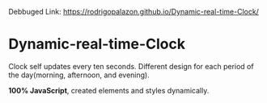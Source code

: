 Debbuged Link: https://rodrigopalazon.github.io/Dynamic-real-time-Clock/

# Dynamic-real-time-Clock
Clock self updates every ten seconds.
Different design for each period of the day(morning, afternoon, and evening).

**100% JavaScript**, created elements and styles
dynamically.
